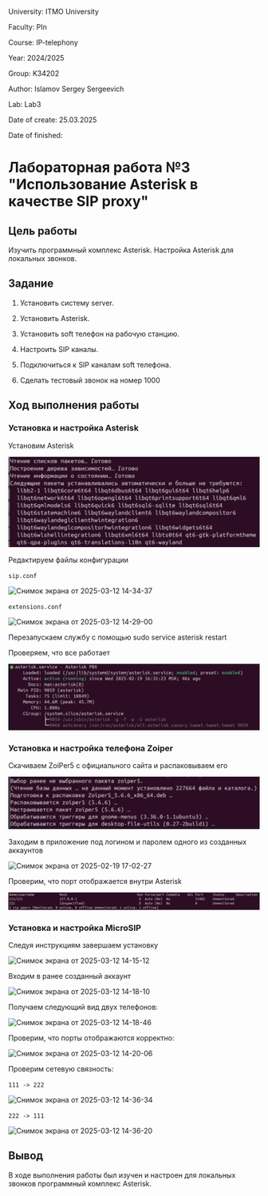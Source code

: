 University: ITMO University

Faculty: PIn

Course: IP-telephony

Year: 2024/2025

Group: K34202

Author: Islamov Sergey Sergeevich

Lab: Lab3

Date of create: 25.03.2025

Date of finished: 

# Лабораторная работа №3 "Использование Asterisk в качестве SIP proxy"

## Цель работы

Изучить программный комплекс Asterisk. Настройка Asterisk для локальных звонков.

## Задание

1. Установить систему server.
   
2. Установить Asterisk.
   
3. Установить soft телефон на рабочую станцию.
   
4. Настроить SIP каналы.

5. Подключиться к SIP каналам soft телефона.

6. Сделать тестовый звонок на номер 1000
   
## Ход выполнения работы 

### Установка и настройка Asterisk

Установим Asterisk

![image](https://github.com/16Angeles/2024_2025-ip-telephony_k34202_islamov_s_s/blob/49f21e78604d0f1165cfba951dec0f5fb91b244a/lab3/1.png)


Редактируем файлы конфигурации

`sip.conf`

![Снимок экрана от 2025-03-12 14-34-37](https://github.com/user-attachments/assets/df302f7a-a656-4d3b-be03-261930a9bf04)

`extensions.conf`

![Снимок экрана от 2025-03-12 14-29-00](https://github.com/user-attachments/assets/6263d155-bf6e-4cf8-8f6d-8edc9903060b)

Перезапускаем службу с помощью sudo service asterisk restart

Проверяем, что все работает

![image](https://github.com/16Angeles/2024_2025-ip-telephony_k34202_islamov_s_s/blob/dce906f0b4e2046fa6d8b598cde6b52fa356e9bc/lab3/2.png)

### Установка и настройка телефона Zoiper

Скачиваем ZoiPer5 с официального сайта и распаковываем его

![image](https://github.com/16Angeles/2024_2025-ip-telephony_k34202_islamov_s_s/blob/731511f053635abd25754d15452133cf866ed67a/lab3/3.png)

Заходим в приложение под логином и паролем одного из созданных аккаунтов 

![Снимок экрана от 2025-02-19 17-02-27](https://github.com/user-attachments/assets/c543cfc2-e4e2-4106-a211-fced194ec441)

Проверим, что порт отображается внутри Asterisk

![image](https://github.com/16Angeles/2024_2025-ip-telephony_k34202_islamov_s_s/blob/a7bceff75f0ecc937cb9a244de2ca5b73ce44160/lab3/4.png)


### Установка и настройка MicroSIP

Cледуя инструкциям завершаем установку

![Снимок экрана от 2025-03-12 14-15-12](https://github.com/user-attachments/assets/0bd512fb-f01c-441f-9d7d-ead0c70b6cde)

Входим в ранее созданный аккаунт 

![Снимок экрана от 2025-03-12 14-18-10](https://github.com/user-attachments/assets/452f0b70-ea44-4adc-93fa-797a411edfdc)

Получаем следующий вид двух телефонов:

![Снимок экрана от 2025-03-12 14-18-46](https://github.com/user-attachments/assets/62a15a80-f56f-4fd5-b06f-77f8a2193679)

Проверим, что порты отображаются корректно:

![Снимок экрана от 2025-03-12 14-20-06](https://github.com/user-attachments/assets/2c0dd0cf-b2fc-4fd7-b819-b19db4959bcf)

Проверим сетевую связность:

`111 -> 222`

![Снимок экрана от 2025-03-12 14-36-34](https://github.com/user-attachments/assets/49506eea-93d3-4b21-9acf-c85507f792c9)

`222 -> 111`

![Снимок экрана от 2025-03-12 14-36-20](https://github.com/user-attachments/assets/56214d9e-c6dc-4e41-acb3-17b019eacf1e)

## Вывод 

В ходе выполнения работы был изучен и настроен для локальных звонков программный комплекс Asterisk. 




